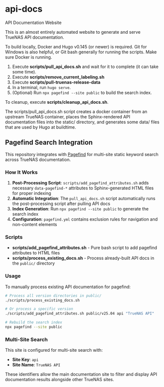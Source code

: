 # api-docs
API Documentation Website

This is an almost entirely automated website to generate and serve TrueNAS API documentation.

To build locally, Docker and Hugo v0.145 (or newer) is required. Git for Windows is also helpful, or Git bash generally for running the scripts.
Make sure Docker is running.

1. Execute **scripts/pull_api_docs.sh** and wait for it to complete (it can take some time).
2. Execute **scripts/remove_current_labeling.sh**
3. Execute **scripts/pull-truenas-release-data**
4. In a terminal, run `hugo serve`.
5. (Optional) Run `npx pagefind --site public` to build the search index.

To cleanup, execute **scripts/cleanup_api_docs.sh**.

The scripts/pull_api_docs.sh script creates a docker container from an upstream TrueNAS container, places the Sphinx-rendered API documentation files into the static/ directory, and generates some data/ files that are used by Hugo at buildtime.

## Pagefind Search Integration

This repository integrates with [Pagefind](https://pagefind.app/) for multi-site static keyword search across TrueNAS documentation.

### How It Works

1. **Post-Processing Script**: `scripts/add_pagefind_attributes.sh` adds necessary `data-pagefind-*` attributes to Sphinx-generated HTML files for proper indexing
2. **Automatic Integration**: The `pull_api_docs.sh` script automatically runs the post-processing script after pulling API docs
3. **Index Generation**: Run `npx pagefind --site public` to generate the search index
4. **Configuration**: `pagefind.yml` contains exclusion rules for navigation and non-content elements

### Scripts

- **scripts/add_pagefind_attributes.sh** - Pure bash script to add pagefind attributes to HTML files
- **scripts/process_existing_docs.sh** - Process already-built API docs in the `public/` directory

### Usage

To manually process existing API documentation for pagefind:

```bash
# Process all version directories in public/
./scripts/process_existing_docs.sh

# Or process a specific version
./scripts/add_pagefind_attributes.sh public/v25.04 api "TrueNAS API"

# Rebuild the search index
npx pagefind --site public
```

### Multi-Site Search

This site is configured for multi-site search with:
- **Site Key**: `api`
- **Site Name**: `TrueNAS API`

These identifiers allow the main documentation site to filter and display API documentation results alongside other TrueNAS sites.
